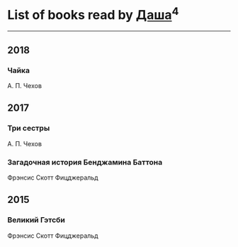# List of books read by [Даша](https://my.mail.ru/bk/forget.me.now/)<sup>4</sup>
---

## 2018

### Чайка
А. П. Чехов



## 2017

### Три сестры
А. П. Чехов


### Загадочная история Бенджамина Баттона
Фрэнсис Скотт Фицджеральд



## 2015

### Великий Гэтсби
Фрэнсис Скотт Фицджеральд



